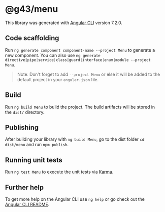 # @g43/menu

This library was generated with [Angular CLI](https://github.com/angular/angular-cli) version 7.2.0.

## Code scaffolding

Run `ng generate component component-name --project Menu` to generate a new component. You can also use `ng generate directive|pipe|service|class|guard|interface|enum|module --project Menu`.
> Note: Don't forget to add `--project Menu` or else it will be added to the default project in your `angular.json` file. 

## Build

Run `ng build Menu` to build the project. The build artifacts will be stored in the `dist/` directory.

## Publishing

After building your library with `ng build Menu`, go to the dist folder `cd dist/menu` and run `npm publish`.

## Running unit tests

Run `ng test Menu` to execute the unit tests via [Karma](https://karma-runner.github.io).

## Further help

To get more help on the Angular CLI use `ng help` or go check out the [Angular CLI README](https://github.com/angular/angular-cli/blob/master/README.md).
